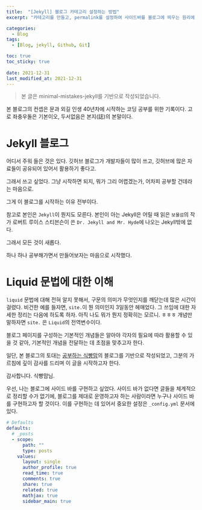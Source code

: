 ```yaml
---
title:  "[Jekyll] 블로그 카테고리 설정하는 방법"
excerpt: "카테고리를 만들고, permalink를 설정하여 사이드바를 블로그에 띄우는 원리에 대한 기록"

categories:
  - Blog
tags:
  - [Blog, jekyll, Github, Git]

toc: true
toc_sticky: true
 
date: 2021-12-31
last_modified_at: 2021-12-31
---
```


> 본 글은 minimal-mistakes-jekyll를 기반으로 작성되었습니다. 

본 블로그의 컨셉은 문과 외길 인생 40년차에 시작하는 코딩 공부를 위한 기록이다.
고로 좌충우돌은 기본이오, 두서없음은 본지(誌)의 본말이다. 

# Jekyll 블로그

어디서 주워 들은 것은 있다. 
깃허브 블로그가 개발자들이 많이 쓰고, 깃허브에 많은 자료들이 공유되어 있어서 활용하기 좋다고. 

그래서 쓰고 싶었다. 그냥 시작하면 되지, 뭐가 그리 어렵겠는가, 어차피 공부할 건데라는 마음으로. 

그게 이 블로그를 시작하는 이유 전부이다. 

참고로 본인은 `Jekyll`이 뭔지도 모른다. 
본인이 아는 Jekyll은 어릴 때 읽은 `보물섬`의 작가 로버트 루이스 스티븐슨이 쓴 `Dr. Jekyll and Mr. Hyde`에 나오는 Jekyll밖에 없다. 

그래서 모든 것이 새롭다. 

하나 하나 공부해가면서 만들어보자는 마음으로 시작했다. 


# Liquid 문법에 대한 이해

`liquid` 문법에 대해 전혀 알지 못해서, 구문의 의미가 무엇인지를 깨닫는데 많은 시간이 걸렸다. 
비건한 예를 들자면, `site.`이 뭔 의미인지 3일동안 헤매었다. 
그 쓰임에 대한 자세한 정리는 다음에 하도록 하자. 아직 나도 뭐가 뭔지 정확히는 모르니. ㅎㅎㅎ
개념만 말하자면 `site.` 은 `Liquid`의 전역변수이다.  

블로그 페이지를 구성하는 기본적인 개념들은 알아야 각자의 필요에 따라 활용할 수 있을 것 같아, 기본적인 개념을 전달하는 데 초점을 맞추고자 한다. 

일단, 본 블로그의 토대는 [공부하는 식빵맘](https://ansohxxn.github.io/)의 블로그를 기반으로 작성되었고, 그분의 가르침에 깊이 감사를 드리며 이 글을 시작하고자 한다. 

감사합니다. 식빵맘님. 

우선, 나는 블로그에 사이드 바를 구현하고 싶었다. 
사이드 바가 없다면 글들을 체계적으로 정리할 수가 없기에, 블로그를 제대로 운영하고자 하는 사람이라면 누구나 사이드 바를 구현하고자 할 것이다. 
이를 구현하는 데 있어서 중요한 설정은 `_config.yml` 문서에 있다. 


```yaml
# Defaults
defaults:
  # _posts
  - scope:
      path: ""
      type: posts
    values:
      layout: single
      author_profile: true
      read_time: true
      comments: true
      share: true
      related: true
      mathjax: true
      sidebar_main: true
```

